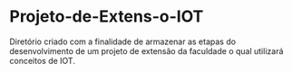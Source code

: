 # Projeto-de-Extens-o-IOT
Diretório criado com a finalidade de armazenar as etapas do desenvolvimento de um projeto de extensão da faculdade o qual utilizará conceitos de IOT.
